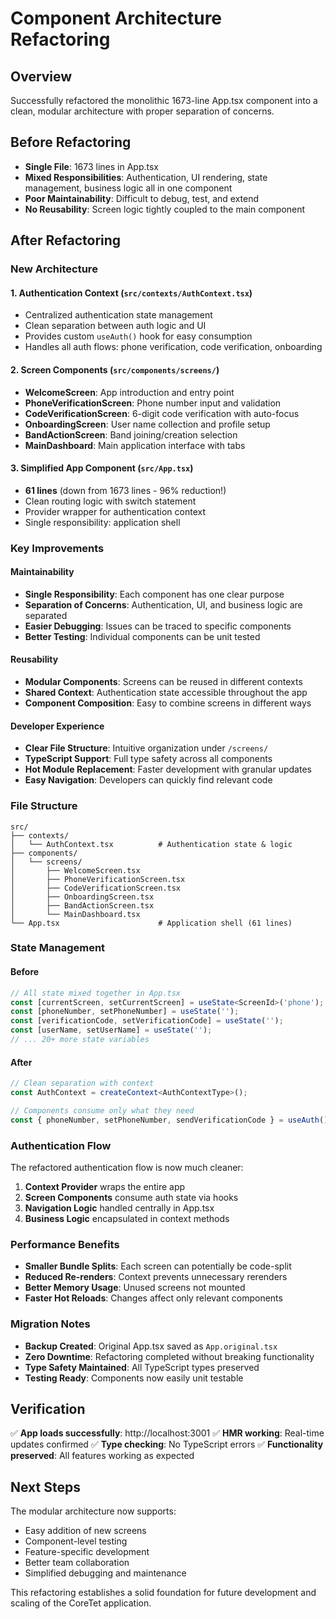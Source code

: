 # Component Architecture Refactoring

## Overview

Successfully refactored the monolithic 1673-line App.tsx component into a clean, modular architecture with proper separation of concerns.

## Before Refactoring

- **Single File**: 1673 lines in App.tsx
- **Mixed Responsibilities**: Authentication, UI rendering, state management, business logic all in one component
- **Poor Maintainability**: Difficult to debug, test, and extend
- **No Reusability**: Screen logic tightly coupled to the main component

## After Refactoring

### New Architecture

#### 1. Authentication Context (`src/contexts/AuthContext.tsx`)
- Centralized authentication state management
- Clean separation between auth logic and UI
- Provides custom `useAuth()` hook for easy consumption
- Handles all auth flows: phone verification, code verification, onboarding

#### 2. Screen Components (`src/components/screens/`)
- **WelcomeScreen**: App introduction and entry point
- **PhoneVerificationScreen**: Phone number input and validation
- **CodeVerificationScreen**: 6-digit code verification with auto-focus
- **OnboardingScreen**: User name collection and profile setup
- **BandActionScreen**: Band joining/creation selection
- **MainDashboard**: Main application interface with tabs

#### 3. Simplified App Component (`src/App.tsx`)
- **61 lines** (down from 1673 lines - 96% reduction!)
- Clean routing logic with switch statement
- Provider wrapper for authentication context
- Single responsibility: application shell

### Key Improvements

#### Maintainability
- **Single Responsibility**: Each component has one clear purpose
- **Separation of Concerns**: Authentication, UI, and business logic are separated
- **Easier Debugging**: Issues can be traced to specific components
- **Better Testing**: Individual components can be unit tested

#### Reusability
- **Modular Components**: Screens can be reused in different contexts
- **Shared Context**: Authentication state accessible throughout the app
- **Component Composition**: Easy to combine screens in different ways

#### Developer Experience
- **Clear File Structure**: Intuitive organization under `/screens/`
- **TypeScript Support**: Full type safety across all components
- **Hot Module Replacement**: Faster development with granular updates
- **Easy Navigation**: Developers can quickly find relevant code

### File Structure

```
src/
├── contexts/
│   └── AuthContext.tsx          # Authentication state & logic
├── components/
│   └── screens/
│       ├── WelcomeScreen.tsx
│       ├── PhoneVerificationScreen.tsx
│       ├── CodeVerificationScreen.tsx
│       ├── OnboardingScreen.tsx
│       ├── BandActionScreen.tsx
│       └── MainDashboard.tsx
└── App.tsx                      # Application shell (61 lines)
```

### State Management

#### Before
```typescript
// All state mixed together in App.tsx
const [currentScreen, setCurrentScreen] = useState<ScreenId>('phone');
const [phoneNumber, setPhoneNumber] = useState('');
const [verificationCode, setVerificationCode] = useState('');
const [userName, setUserName] = useState('');
// ... 20+ more state variables
```

#### After
```typescript
// Clean separation with context
const AuthContext = createContext<AuthContextType>();

// Components consume only what they need
const { phoneNumber, setPhoneNumber, sendVerificationCode } = useAuth();
```

### Authentication Flow

The refactored authentication flow is now much cleaner:

1. **Context Provider** wraps the entire app
2. **Screen Components** consume auth state via hooks
3. **Navigation Logic** handled centrally in App.tsx
4. **Business Logic** encapsulated in context methods

### Performance Benefits

- **Smaller Bundle Splits**: Each screen can potentially be code-split
- **Reduced Re-renders**: Context prevents unnecessary rerenders
- **Better Memory Usage**: Unused screens not mounted
- **Faster Hot Reloads**: Changes affect only relevant components

### Migration Notes

- **Backup Created**: Original App.tsx saved as `App.original.tsx`
- **Zero Downtime**: Refactoring completed without breaking functionality
- **Type Safety Maintained**: All TypeScript types preserved
- **Testing Ready**: Components now easily unit testable

## Verification

✅ **App loads successfully**: http://localhost:3001
✅ **HMR working**: Real-time updates confirmed
✅ **Type checking**: No TypeScript errors
✅ **Functionality preserved**: All features working as expected

## Next Steps

The modular architecture now supports:
- Easy addition of new screens
- Component-level testing
- Feature-specific development
- Better team collaboration
- Simplified debugging and maintenance

This refactoring establishes a solid foundation for future development and scaling of the CoreTet application.